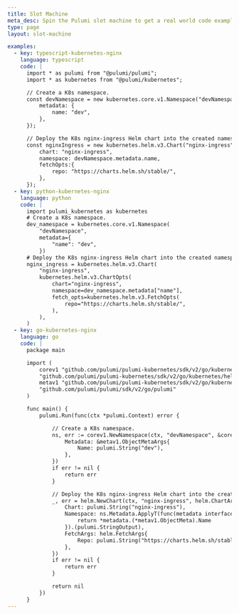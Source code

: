 ```yaml
---
title: Slot Machine
meta_desc: Spin the Pulumi slot machine to get a real world code example using a random language, cloud, and application.
type: page
layout: slot-machine

examples:
  - key: typescript-kubernetes-nginx
    language: typescript
    code: |
      import * as pulumi from "@pulumi/pulumi";
      import * as kubernetes from "@pulumi/kubernetes";

      // Create a K8s namespace.
      const devNamespace = new kubernetes.core.v1.Namespace("devNamespace", {
          metadata: {
              name: "dev",
          },
      });

      // Deploy the K8s nginx-ingress Helm chart into the created namespace.
      const nginxIngress = new kubernetes.helm.v3.Chart("nginx-ingress", {
          chart: "nginx-ingress",
          namespace: devNamespace.metadata.name,
          fetchOpts:{
              repo: "https://charts.helm.sh/stable/",
          },
      });
  - key: python-kubernetes-nginx
    language: python
    code: |
      import pulumi_kubernetes as kubernetes
      # Create a K8s namespace.
      dev_namespace = kubernetes.core.v1.Namespace(
          "devNamespace",
          metadata={
              "name": "dev",
          })
      # Deploy the K8s nginx-ingress Helm chart into the created namespace.
      nginx_ingress = kubernetes.helm.v3.Chart(
          "nginx-ingress",
          kubernetes.helm.v3.ChartOpts(
              chart="nginx-ingress",
              namespace=dev_namespace.metadata["name"],
              fetch_opts=kubernetes.helm.v3.FetchOpts(
                  repo="https://charts.helm.sh/stable/",
              ),
          ),
      )
  - key: go-kubernetes-nginx
    language: go
    code: |
      package main

      import (
          corev1 "github.com/pulumi/pulumi-kubernetes/sdk/v2/go/kubernetes/core/v1"
          "github.com/pulumi/pulumi-kubernetes/sdk/v2/go/kubernetes/helm/v3"
          metav1 "github.com/pulumi/pulumi-kubernetes/sdk/v2/go/kubernetes/meta/v1"
          "github.com/pulumi/pulumi/sdk/v2/go/pulumi"
      )

      func main() {
          pulumi.Run(func(ctx *pulumi.Context) error {

              // Create a K8s namespace.
              ns, err := corev1.NewNamespace(ctx, "devNamespace", &corev1.NamespaceArgs{
                  Metadata: &metav1.ObjectMetaArgs{
                      Name: pulumi.String("dev"),
                  },
              })
              if err != nil {
                  return err
              }

              // Deploy the K8s nginx-ingress Helm chart into the created namespace.
              _, err = helm.NewChart(ctx, "nginx-ingress", helm.ChartArgs{
                  Chart: pulumi.String("nginx-ingress"),
                  Namespace: ns.Metadata.ApplyT(func(metadata interface{}) string {
                      return *metadata.(*metav1.ObjectMeta).Name
                  }).(pulumi.StringOutput),
                  FetchArgs: helm.FetchArgs{
                      Repo: pulumi.String("https://charts.helm.sh/stable/"),
                  },
              })
              if err != nil {
                  return err
              }

              return nil
          })
      }
---
```

